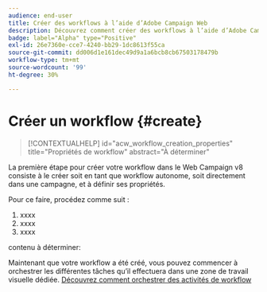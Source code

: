 ```yaml
---
audience: end-user
title: Créer des workflows à l’aide d’Adobe Campaign Web
description: Découvrez comment créer des workflows à l’aide d’Adobe Campaign Web.
badge: label="Alpha" type="Positive"
exl-id: 26e7360e-cce7-4240-bb29-1dc8613f55ca
source-git-commit: dd006d1e161dec49d9a1a6bcb8cb67503178479b
workflow-type: tm+mt
source-wordcount: '99'
ht-degree: 30%

---
```



# Créer un workflow {#create}

>[!CONTEXTUALHELP]
>id="acw_workflow_creation_properties"
>title="Propriétés de workflow"
>abstract="À déterminer"

La première étape pour créer votre workflow dans le Web Campaign v8 consiste à le créer soit en tant que workflow autonome, soit directement dans une campagne, et à définir ses propriétés.

Pour ce faire, procédez comme suit :

1. xxxx
1. xxxx
1. xxxx

contenu à déterminer:

Maintenant que votre workflow a été créé, vous pouvez commencer à orchestrer les différentes tâches qu’il effectuera dans une zone de travail visuelle dédiée. [Découvrez comment orchestrer des activités de workflow](build-workflow.md)
